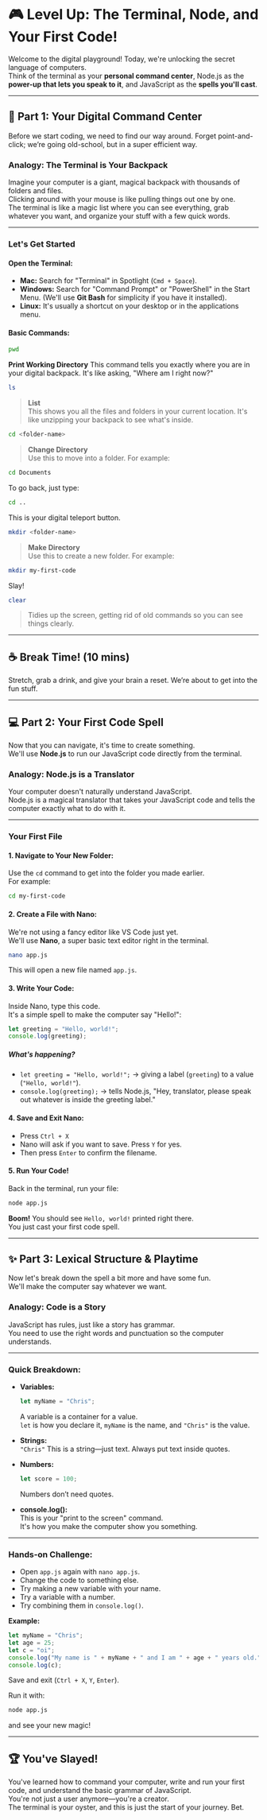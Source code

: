 # 🎮 Level Up: The Terminal, Node, and Your First Code!

Welcome to the digital playground! Today, we're unlocking the secret language of computers.  
Think of the terminal as your **personal command center**, Node.js as the **power-up that lets you speak to it**, and JavaScript as the **spells you'll cast**.

---

## 🚀 Part 1: Your Digital Command Center

Before we start coding, we need to find our way around. Forget point-and-click; we’re going old-school, but in a super efficient way.

### **Analogy: The Terminal is Your Backpack**

Imagine your computer is a giant, magical backpack with thousands of folders and files.  
Clicking around with your mouse is like pulling things out one by one.  
The terminal is like a magic list where you can see everything, grab whatever you want, and organize your stuff with a few quick words.

---

### **Let's Get Started**

#### **Open the Terminal:**

- **Mac:** Search for "Terminal" in Spotlight (`Cmd + Space`).
- **Windows:** Search for "Command Prompt" or "PowerShell" in the Start Menu. (We'll use **Git Bash** for simplicity if you have it installed).
- **Linux:** It's usually a shortcut on your desktop or in the applications menu.

#### **Basic Commands:**

```bash
pwd
```
**Print Working Directory** This command tells you exactly where you are in your digital backpack. It's like asking, "Where am I right now?"

```bash
ls
```
> **List**  
This shows you all the files and folders in your current location. It's like unzipping your backpack to see what's inside.

```bash
cd <folder-name>
```
> **Change Directory**  
Use this to move into a folder. For example:
```bash
cd Documents
```
To go back, just type:
```bash
cd ..
```
This is your digital teleport button.

```bash
mkdir <folder-name>
```
> **Make Directory**  
Use this to create a new folder. For example:
```bash
mkdir my-first-code
```
Slay!

```bash
clear
```
> Tidies up the screen, getting rid of old commands so you can see things clearly.

---

## ☕ Break Time! (10 mins)

Stretch, grab a drink, and give your brain a reset. We’re about to get into the fun stuff.

---

## 💻 Part 2: Your First Code Spell

Now that you can navigate, it's time to create something.  
We'll use **Node.js** to run our JavaScript code directly from the terminal.

### **Analogy: Node.js is a Translator**

Your computer doesn't naturally understand JavaScript.  
Node.js is a magical translator that takes your JavaScript code and tells the computer exactly what to do with it.

---

### **Your First File**

#### 1. **Navigate to Your New Folder:**

Use the `cd` command to get into the folder you made earlier.  
For example:
```bash
cd my-first-code
```

#### 2. **Create a File with Nano:**

We're not using a fancy editor like VS Code just yet.  
We'll use **Nano**, a super basic text editor right in the terminal.

```bash
nano app.js
```
This will open a new file named `app.js`.

#### 3. **Write Your Code:**

Inside Nano, type this code.  
It's a simple spell to make the computer say "Hello!":

```javascript
let greeting = "Hello, world!";
console.log(greeting);
```

##### **What's happening?**
- `let greeting = "Hello, world!";` → giving a label (`greeting`) to a value (`"Hello, world!"`).
- `console.log(greeting);` → tells Node.js, "Hey, translator, please speak out whatever is inside the greeting label."

#### 4. **Save and Exit Nano:**

- Press `Ctrl + X`
- Nano will ask if you want to save. Press `Y` for yes.
- Then press `Enter` to confirm the filename.

#### 5. **Run Your Code!**

Back in the terminal, run your file:

```bash
node app.js
```

**Boom!** You should see `Hello, world!` printed right there.  
You just cast your first code spell.

---

## ✨ Part 3: Lexical Structure & Playtime

Now let's break down the spell a bit more and have some fun.  
We'll make the computer say whatever we want.

### **Analogy: Code is a Story**

JavaScript has rules, just like a story has grammar.  
You need to use the right words and punctuation so the computer understands.

---

### **Quick Breakdown:**

- **Variables:**  
  ```javascript
  let myName = "Chris";
  ```
  A variable is a container for a value.  
  `let` is how you declare it, `myName` is the name, and `"Chris"` is the value.

- **Strings:**  
  `"Chris"`
  This is a string—just text. Always put text inside quotes.

- **Numbers:**  
  ```javascript
  let score = 100;
  ```
  Numbers don’t need quotes.

- **console.log():**  
  This is your "print to the screen" command.  
  It's how you make the computer show you something.

---

### **Hands-on Challenge:**

- Open `app.js` again with `nano app.js`.
- Change the code to something else.
- Try making a new variable with your name.
- Try a variable with a number.
- Try combining them in `console.log()`.

**Example:**

```javascript
let myName = "Chris";
let age = 25;
let c = "oi";
console.log("My name is " + myName + " and I am " + age + " years old.");
console.log(c);
```

Save and exit (`Ctrl + X`, `Y`, `Enter`).

Run it with:
```bash
node app.js
```
and see your new magic!

---

## 🏆 You've Slayed!

You've learned how to command your computer, write and run your first code, and understand the basic grammar of JavaScript.  
You're not just a user anymore—you're a creator.  
The terminal is your oyster, and this is just the start of your journey. Bet.
